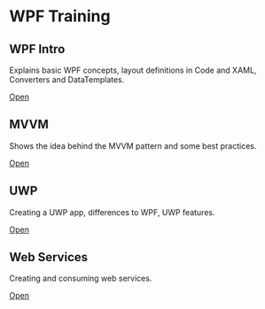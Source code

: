 # WPF Training

## WPF Intro
Explains basic WPF concepts, layout definitions in Code and XAML, Converters and DataTemplates.

[Open](wpf-intro.md)

## MVVM
Shows the idea behind the MVVM pattern and some best practices.

[Open](wpf-mvvm.md)

## UWP
Creating a UWP app, differences to WPF, UWP features.

[Open](uwp-intro.md)

## Web Services
Creating and consuming web services.

[Open](webservices.md)